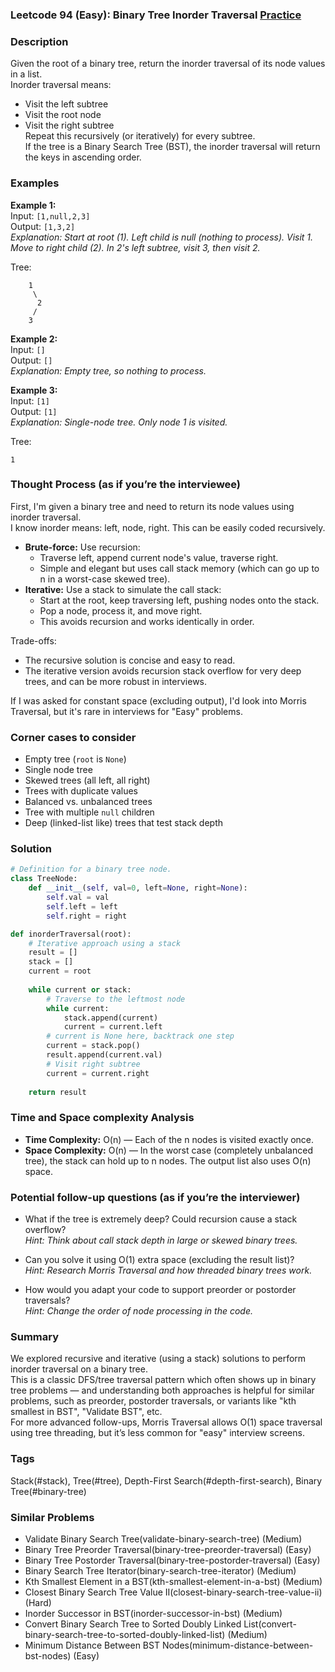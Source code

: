 ### Leetcode 94 (Easy): Binary Tree Inorder Traversal [Practice](https://leetcode.com/problems/binary-tree-inorder-traversal)

### Description  
Given the root of a binary tree, return the inorder traversal of its node values in a list.  
Inorder traversal means:  
- Visit the left subtree  
- Visit the root node  
- Visit the right subtree  
Repeat this recursively (or iteratively) for every subtree.  
If the tree is a Binary Search Tree (BST), the inorder traversal will return the keys in ascending order.  

### Examples  

**Example 1:**  
Input: `[1,null,2,3]`  
Output: `[1,3,2]`  
*Explanation: Start at root (1). Left child is null (nothing to process). Visit 1. Move to right child (2). In 2's left subtree, visit 3, then visit 2.*

Tree:
```
    1
     \
      2
     /
    3
```

**Example 2:**  
Input: `[]`  
Output: `[]`  
*Explanation: Empty tree, so nothing to process.*

**Example 3:**  
Input: `[1]`  
Output: `[1]`  
*Explanation: Single-node tree. Only node 1 is visited.*

Tree:
```
1
```

### Thought Process (as if you’re the interviewee)  

First, I'm given a binary tree and need to return its node values using inorder traversal.  
I know inorder means: left, node, right. This can be easily coded recursively.  
- **Brute-force:** Use recursion:
  - Traverse left, append current node's value, traverse right.
  - Simple and elegant but uses call stack memory (which can go up to n in a worst-case skewed tree).
- **Iterative:** Use a stack to simulate the call stack:
  - Start at the root, keep traversing left, pushing nodes onto the stack.
  - Pop a node, process it, and move right.
  - This avoids recursion and works identically in order.

Trade-offs:
- The recursive solution is concise and easy to read.  
- The iterative version avoids recursion stack overflow for very deep trees, and can be more robust in interviews.

If I was asked for constant space (excluding output), I'd look into Morris Traversal, but it's rare in interviews for "Easy" problems.

### Corner cases to consider  
- Empty tree (`root` is `None`)  
- Single node tree  
- Skewed trees (all left, all right)  
- Trees with duplicate values  
- Balanced vs. unbalanced trees  
- Tree with multiple `null` children  
- Deep (linked-list like) trees that test stack depth

### Solution

```python
# Definition for a binary tree node.
class TreeNode:
    def __init__(self, val=0, left=None, right=None):
        self.val = val
        self.left = left
        self.right = right

def inorderTraversal(root):
    # Iterative approach using a stack
    result = []
    stack = []
    current = root
    
    while current or stack:
        # Traverse to the leftmost node
        while current:
            stack.append(current)
            current = current.left
        # current is None here, backtrack one step
        current = stack.pop()
        result.append(current.val)
        # Visit right subtree
        current = current.right
    
    return result
```

### Time and Space complexity Analysis  

- **Time Complexity:** O(n) — Each of the n nodes is visited exactly once.
- **Space Complexity:** O(n) — In the worst case (completely unbalanced tree), the stack can hold up to n nodes. The output list also uses O(n) space.

### Potential follow-up questions (as if you’re the interviewer)  

- What if the tree is extremely deep? Could recursion cause a stack overflow?  
  *Hint: Think about call stack depth in large or skewed binary trees.*

- Can you solve it using O(1) extra space (excluding the result list)?  
  *Hint: Research Morris Traversal and how threaded binary trees work.*

- How would you adapt your code to support preorder or postorder traversals?  
  *Hint: Change the order of node processing in the code.*

### Summary
We explored recursive and iterative (using a stack) solutions to perform inorder traversal on a binary tree.  
This is a classic DFS/tree traversal pattern which often shows up in binary tree problems — and understanding both approaches is helpful for similar problems, such as preorder, postorder traversals, or variants like "kth smallest in BST", "Validate BST", etc.  
For more advanced follow-ups, Morris Traversal allows O(1) space traversal using tree threading, but it’s less common for "easy" interview screens.

### Tags
Stack(#stack), Tree(#tree), Depth-First Search(#depth-first-search), Binary Tree(#binary-tree)

### Similar Problems
- Validate Binary Search Tree(validate-binary-search-tree) (Medium)
- Binary Tree Preorder Traversal(binary-tree-preorder-traversal) (Easy)
- Binary Tree Postorder Traversal(binary-tree-postorder-traversal) (Easy)
- Binary Search Tree Iterator(binary-search-tree-iterator) (Medium)
- Kth Smallest Element in a BST(kth-smallest-element-in-a-bst) (Medium)
- Closest Binary Search Tree Value II(closest-binary-search-tree-value-ii) (Hard)
- Inorder Successor in BST(inorder-successor-in-bst) (Medium)
- Convert Binary Search Tree to Sorted Doubly Linked List(convert-binary-search-tree-to-sorted-doubly-linked-list) (Medium)
- Minimum Distance Between BST Nodes(minimum-distance-between-bst-nodes) (Easy)